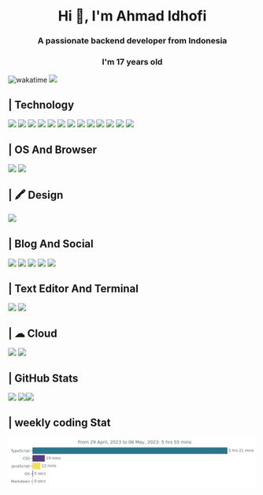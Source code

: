 <h1 align="center">Hi 👋, I'm Ahmad Idhofi</h1>
<h3 align="center">A passionate backend developer from Indonesia </h3>
<h3 align="center">I'm 17 years old</h3>


![wakatime](https://wakatime.com/badge/user/8b7e488d-503a-4ade-a6f3-add8046be8cf.svg) ![](https://komarev.com/ghpvc/?username=Ahmadidhofi55&label=ahmadidhofi+profile+visitor)
## | Technology
![](https://img.shields.io/badge/HTML-239120?style=for-the-badge&logo=html5&color=black) ![](https://img.shields.io/badge/CSS-239120?&style=for-the-badge&logo=css3&logoColor&color=blue) ![](https://img.shields.io/badge/JavaScript-F7DF1E?style=for-the-badge&logo=javascript&logoColor=black) ![](https://img.shields.io/badge/Bootstrap-563D7C?style=for-the-badge&logo=bootstrap&logoColor=white) ![](https://img.shields.io/badge/Tailwind_CSS-38B2AC?style=for-the-badge&logo=tailwind-css&logoColor=white&color=black) ![](https://img.shields.io/badge/Node.js-43853D?style=for-the-badge&logo=node.js&logoColor=white) ![](https://img.shields.io/badge/TypeScript-007ACC?style=for-the-badge&logo=typescript&logoColor=white)  ![](https://camo.githubusercontent.com/ab4c3c731a174a63df861f7b118d6c8a6c52040a021a552628db877bd518fe84/68747470733a2f2f696d672e736869656c64732e696f2f62616467652f72656163742d2532333230323332612e7376673f7374796c653d666f722d7468652d6261646765266c6f676f3d7265616374266c6f676f436f6c6f723d253233363144414642) ![](https://camo.githubusercontent.com/b7395b00d152dc8f19cec61f582369bd580e31b8ed93d34646ec43aa675baa7c/68747470733a2f2f696d672e736869656c64732e696f2f62616467652f4e6578742d626c61636b3f7374796c653d666f722d7468652d6261646765266c6f676f3d6e6578742e6a73266c6f676f436f6c6f723d7768697465) ![](https://img.shields.io/badge/PHP-777BB4?style=for-the-badge&logo=php&logoColor=white) ![](https://img.shields.io/badge/Laravel-FF2D20?style=for-the-badge&logo=laravel&logoColor=white) ![](https://img.shields.io/badge/MySQL-005C84?style=for-the-badge&logo=mysql&logoColor=white) ![](https://img.shields.io/badge/npm-CB3837?style=for-the-badge&logo=npm&logoColor=white)
 ## | OS And Browser
 ![](https://img.shields.io/badge/Windows-0078D6?style=for-the-badge&logo=windows&logoColor=white) ![](https://img.shields.io/badge/Firefox_Browser-FF7139?style=for-the-badge&logo=Firefox-Browser&logoColor=white)
 ## |  🖍 Design
 ![](https://img.shields.io/badge/Canva-%2300C4CC.svg?&style=for-the-badge&logo=Canva&logoColor=white)
 ## | Blog And Social
 <a href="https://ahmad-idhofi.blogspot.com">![](https://img.shields.io/badge/Blogger-FF5722?style=for-the-badge&logo=blogger&logoColor=white)</a> <a href="https://www.facebook.com/mode.gaming.140?mibextid=ZbWKwL">![](https://img.shields.io/badge/Facebook-1877F2?style=for-the-badge&logo=facebook&logoColor=white )</a> <a href="https://instagram.com/ahmadidhofi1?igshid=ZGUzMzM3NWJiOQ==">![]( https://img.shields.io/badge/Instagram-E4405F?style=for-the-badge&logo=instagram&logoColor=white)</a>
 <a href="https://www.linkedin.com/in/ahmad-idhofi-a28b51216">![](https://img.shields.io/badge/LinkedIn-0077B5?style=for-the-badge&logo=linkedin&logoColor=white)</a> <a href="https://github.com/Ahmadidhofi55">![](https://img.shields.io/badge/GitHub-100000?style=for-the-badge&logo=github&logoColor=white)</a>
 ## | Text Editor And  Terminal
 ![](https://img.shields.io/badge/Visual_Studio_Code-0078D4?style=for-the-badge&logo=visual%20studio%20code&logoColor=white) ![](https://img.shields.io/badge/GIT-E44C30?style=for-the-badge&logo=git&logoColor=white)
 ## | ☁ Cloud
 ![](https://img.shields.io/badge/Vercel-000000?style=for-the-badge&logo=vercel&logoColor=white) ![](https://img.shields.io/badge/Cloudflare-F38020?style=for-the-badge&logo=Cloudflare&logoColor=white)
 ## | GitHub Stats
 ![](https://github-readme-stats.vercel.app/api/top-langs?username=ahmadidhofi55&show_icons=true&locale=en&layout=compact)
 ![](https://github-readme-stats.vercel.app/api?username=ahmadidhofi55&show_icons=true&locale=en)![](https://github-readme-streak-stats.herokuapp.com/?user=ahmadidhofi55&)
 ## | weekly coding Stat
 ![](https://github.com/Ahmadidhofi55/Ahmadidhofi55/blob/master/images/stat.svg)
